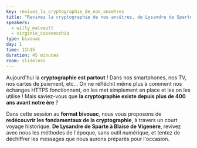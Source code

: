 ```yaml
---
key: revivez_la_cryptographie_de_nos_ancetres
title: "Revivez la cryptographie de nos ancêtres, de Lysandre de Sparte à Blaise de Vigenère"
speakers:
  - willy_malvault
  - virginie_casavecchia
type: bivouac
day: 1
time: 11h15
duration: 45 minutes
room: slideless
---
```


Aujourd'hui la **cryptographie est partout** ! Dans nos smartphones, nos TV, nos cartes de paiement, etc… On ne réfléchit même plus à comment nos échanges HTTPS fonctionnent, on les met simplement en place et les on les utilise ! Mais saviez-vous que **la cryptographie existe depuis plus de 400 ans avant notre ère** ?

Dans cette session au **format bivouac**, nous vous proposons de **redécouvrir les fondamentaux de la cryptographie**, à travers un court voyage historique. **De Lysandre de Sparte à Blaise de Vigenère**, revivez avec nous les méthodes de l'époque, sans outil numérique, et tentez de déchiffrer les messages que nous aurons préparés pour l'occasion.